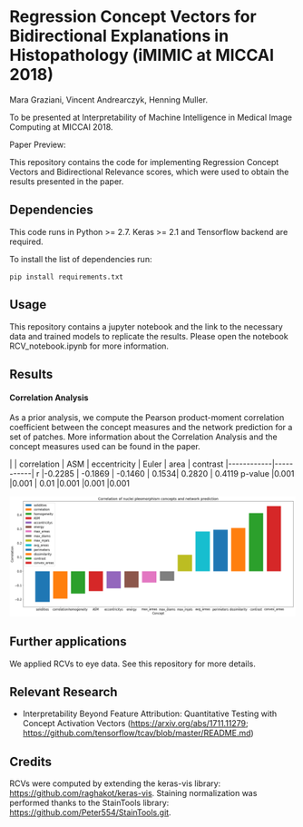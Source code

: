 # Regression Concept Vectors for Bidirectional Explanations in Histopathology (iMIMIC at MICCAI 2018)
Mara Graziani, Vincent Andrearczyk, Henning Muller.

To be presented at Interpretability of Machine Intelligence in Medical Image Computing at MICCAI 2018.

Paper Preview:

This repository contains the code for implementing Regression Concept Vectors and Bidirectional Relevance scores, which were used to obtain the results presented in the paper.

## Dependencies
This code runs in Python >= 2.7.
Keras >= 2.1 and Tensorflow backend are required.

To install the list of dependencies run:

    pip install requirements.txt

## Usage
This repository contains a jupyter notebook and the link to the necessary data and trained models to replicate the results. Please open the notebook RCV_notebook.ipynb for more information.

## Results

#### Correlation Analysis
As a prior analysis, we compute the Pearson product-moment correlation coefficient between the concept measures and the network prediction for a set of patches. More information about the Correlation Analysis and the concept measures used can be found in the paper.

|   | correlation | ASM | eccentricity | Euler | area | contrast
|------------|-----------|
r |-0.2285 | -0.1869 | -0.1460 | 0.1534| 0.2820 | 0.4119
p-value |0.001 |0.001 | 0.01 |0.001 |0.001 |0.001


<p align="center">
    <img src="results/correlation.png" width=700px>
</p>

## Further applications
We applied RCVs to eye data. See this repository for more details.

## Relevant Research
 * Interpretability Beyond Feature Attribution: Quantitative Testing with Concept Activation Vectors (https://arxiv.org/abs/1711.11279; https://github.com/tensorflow/tcav/blob/master/README.md)

## Credits
RCVs were computed by extending the keras-vis library: https://github.com/raghakot/keras-vis.
Staining normalization was performed thanks to the StainTools library: https://github.com/Peter554/StainTools.git.
